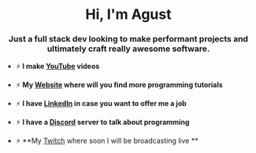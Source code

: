 <h1 align="center">Hi, I'm Agust</h1>
<h3 align="center">Just a full stack dev looking to make performant projects and ultimately craft really awesome software.</h3>

- ⚡ **I make <a href="https://www.youtube.com/channel/UC86aR_jiKs0b-qHWeQzX5Xw" target="blank">YouTube</a> videos**

- ⚡ **My <a href="https://techconagust.com/" target="blank">Website</a> where will you find more programming tutorials**

- ⚡ **I have <a href="https://www.linkedin.com/in/agustin-fricke-888706248/" target="blank">LinkedIn</a> in case you want to offer me a job**

- ⚡ **I have a <a href="https://discord.com/invite/g9WyB7umjT" target="blank">Discord</a> server to talk about programming**

- ⚡ **My <a href="https://www.twitch.tv/tech_con_agust" target="blank">Twitch</a> where soon I will be broadcasting live **





